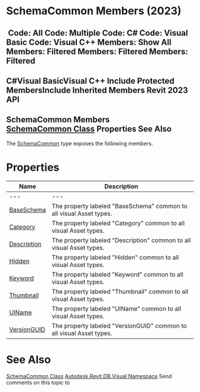 # SchemaCommon Members (2023)

﻿
 Code: All Code: Multiple Code: C# Code: Visual Basic Code: Visual C++  Members: Show All Members: Filtered Members: Filtered Members: Filtered   
---  
C#Visual BasicVisual C++
Include Protected MembersInclude Inherited Members
Revit 2023 API  
---  
SchemaCommon Members  
[SchemaCommon Class](7457e8b2-6199-b234-fec2-e685e5fb7c69.md "SchemaCommon Class") Properties See Also  
---  
The [SchemaCommon](7457e8b2-6199-b234-fec2-e685e5fb7c69.md "SchemaCommon Class") type exposes the following members.
# Properties
| Name | Description |
| --- | --- |
| --- | --- | --- |
| [BaseSchema](825dc7e3-e338-ba8b-4161-f7c36b5c3be6.md "BaseSchema Property") | The property labeled "BaseSchema" common to all visual Asset types. |
| [Category](699d5136-c199-187c-fe09-368f2da7b31d.md "Category Property") | The property labeled "Category" common to all visual Asset types. |
| [Description](61127563-0fcd-7d46-0115-5a97315736ed.md "Description Property") | The property labeled "Description" common to all visual Asset types. |
| [Hidden](092e783b-a7b5-0fff-92b9-feecf67dec57.md "Hidden Property") | The property labeled "Hidden" common to all visual Asset types. |
| [Keyword](f7b9c410-0d7f-14ed-2fca-510e42af8af7.md "Keyword Property") | The property labeled "Keyword" common to all visual Asset types. |
| [Thumbnail](f07618f3-a9df-7520-3c18-d5dda40d692b.md "Thumbnail Property") | The property labeled "Thumbnail" common to all visual Asset types. |
| [UIName](6c0cdb63-114c-db7e-d4d2-0669f9602cb9.md "UIName Property") | The property labeled "UIName" common to all visual Asset types. |
| [VersionGUID](2ada87a7-8223-365b-1d20-6f53a40d6cf2.md "VersionGUID Property") | The property labeled "VersionGUID" common to all visual Asset types. |

# See Also
[SchemaCommon Class](7457e8b2-6199-b234-fec2-e685e5fb7c69.md "SchemaCommon Class")
[Autodesk.Revit.DB.Visual Namespace](f5a10581-6ac2-be19-0e32-f87d05bc8b83.md "Autodesk.Revit.DB.Visual Namespace")
Send comments on this topic to 